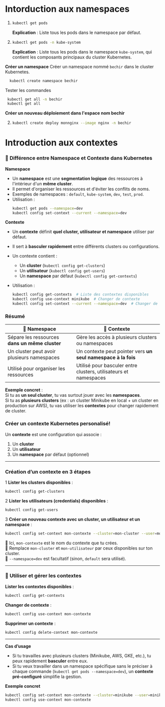 # Intorduction aux namespaces

1. ```bash
   kubectl get pods
   ```
   **Explication** : Liste tous les pods dans le namespace par défaut.

2. ```bash
   kubectl get pods -n kube-system
   ```
   **Explication** : Liste tous les pods dans le namespace `kube-system`, qui contient les composants principaux du cluster Kubernetes.

 
**Créer un namespace**
     Créer un namespace nommé `bechir` dans le cluster Kubernetes.

 ```bash
   kubectl create namespace bechir
```

  Tester les commandes

  ```bash
   kubectl get all -n bechir
   kubectl get all 
  ``` 
**Créer un nouveau déploiement dans l'espace nom bechir**

2. ```bash
   kubectl create deploy monnginx --image nginx -n bechir
   ```


# Introduction aux contextes

### 🚀 **Différence entre Namespace et Contexte dans Kubernetes**  

 **Namespace**  
- Un **namespace** est une **segmentation logique** des ressources à l'intérieur d'un **même cluster**.  
- Il permet d'organiser les ressources et d'éviter les conflits de noms.  
- Exemples de namespaces : `default`, `kube-system`, `dev`, `test`, `prod`.  
- Utilisation :  
  ```bash
  kubectl get pods --namespace=dev
  kubectl config set-context --current --namespace=dev
  ```

 **Contexte**  
- Un **contexte** définit **quel cluster, utilisateur et namespace** utiliser par défaut.  
- Il sert à **basculer rapidement** entre différents clusters ou configurations.  
- Un contexte contient :  
  - Un **cluster** (`kubectl config get-clusters`)  
  - Un **utilisateur** (`kubectl config get-users`)  
  - Un **namespace** par défaut (`kubectl config get-contexts`)  

- Utilisation :  
  ```bash
  kubectl config get-contexts  # Liste des contextes disponibles
  kubectl config use-context minikube  # Changer de contexte
  kubectl config set-context --current --namespace=dev  # Changer de namespace dans un contexte
  ```

###  **Résumé**  
| 🔹 **Namespace** | 🔹 **Contexte** |
|----------------|---------------|
| Sépare les ressources **dans un même cluster** | Gère les accès à plusieurs clusters ou namespaces |
| Un cluster peut avoir plusieurs namespaces | Un contexte peut pointer vers **un seul namespace à la fois** |
| Utilisé pour organiser les ressources | Utilisé pour basculer entre clusters, utilisateurs et namespaces |

 **Exemple concret** :  
Si tu as **un seul cluster**, tu vas surtout jouer avec les **namespaces**.  
Si tu as **plusieurs clusters** (ex : un cluster Minikube en local + un cluster en production sur AWS), tu vas utiliser les **contextes** pour changer rapidement de cluster.

###  **Créer un contexte Kubernetes personalisé!**  

Un **contexte** est une configuration qui associe :  
1. Un **cluster**  
2. Un **utilisateur**  
3. Un **namespace** par défaut (optionnel)  

---

###  **Création d’un contexte en 3 étapes**  

1️ **Lister les clusters disponibles** :  
```bash
kubectl config get-clusters
```

2️ **Lister les utilisateurs (credentials) disponibles** :  
```bash
kubectl config get-users
```

3️ **Créer un nouveau contexte avec un cluster, un utilisateur et un namespace** :  
```bash
kubectl config set-context mon-contexte --cluster=mon-cluster --user=mon-utilisateur --namespace=dev
```
🔹 Ici, `mon-contexte` est le nom du contexte que tu crées.  
🔹 Remplace `mon-cluster` et `mon-utilisateur` par ceux disponibles sur ton cluster.  
🔹 `--namespace=dev` est facultatif (sinon, `default` sera utilisé).  

---

### 🎯 **Utiliser et gérer les contextes**  

 **Lister les contextes disponibles** :  
```bash
kubectl config get-contexts
```

 **Changer de contexte** :  
```bash
kubectl config use-context mon-contexte
```

 **Supprimer un contexte** :  
```bash
kubectl config delete-context mon-contexte
```

---

**Cas d’usage**
- Si tu travailles avec plusieurs clusters (Minikube, AWS, GKE, etc.), tu peux rapidement **basculer** entre eux.  
- Si tu veux travailler dans un namespace spécifique sans le préciser à chaque commande (`kubectl get pods --namespace=dev`), un **contexte pré-configuré** simplifie la gestion.  


**Exemple concret**

``` bash
kubectl config set-context mon-contexte --cluster=minikube --user=minikube --namespace=dev
kubectl config use-context mon-contexte
```

